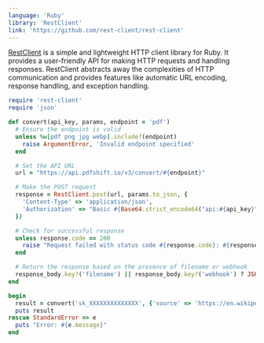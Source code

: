 ```yaml
---
language: 'Ruby'
library: 'RestClient'
link: 'https://github.com/rest-client/rest-client'
---
```


[RestClient](https://github.com/rest-client/rest-client) is a simple and lightweight HTTP client library for Ruby. It provides a user-friendly API for making HTTP requests and handling responses. RestClient abstracts away the complexities of HTTP communication and provides features like automatic URL encoding, response handling, and exception handling.

```ruby
require 'rest-client'
require 'json'

def convert(api_key, params, endpoint = 'pdf')
  # Ensure the endpoint is valid
  unless %w[pdf png jpg webp].include?(endpoint)
    raise ArgumentError, 'Invalid endpoint specified'
  end

  # Set the API URL
  url = "https://api.pdfshift.io/v3/convert/#{endpoint}"

  # Make the POST request
  response = RestClient.post(url, params.to_json, {
    'Content-Type' => 'application/json',
    'Authorization' => "Basic #{Base64.strict_encode64("api:#{api_key}")}"
  })

  # Check for successful response
  unless response.code == 200
    raise "Request failed with status code #{response.code}: #{response.body}"
  end

  # Return the response based on the presence of filename or webhook
  response_body.key?('filename') || response_body.key?('webhook') ? JSON.parse(response.body) : response.body
end
```

```ruby
begin
  result = convert('sk_XXXXXXXXXXXXXX', {'source' => 'https://en.wikipedia.org/wiki/REST'})
  puts result
rescue StandardError => e
  puts "Error: #{e.message}"
end
```
